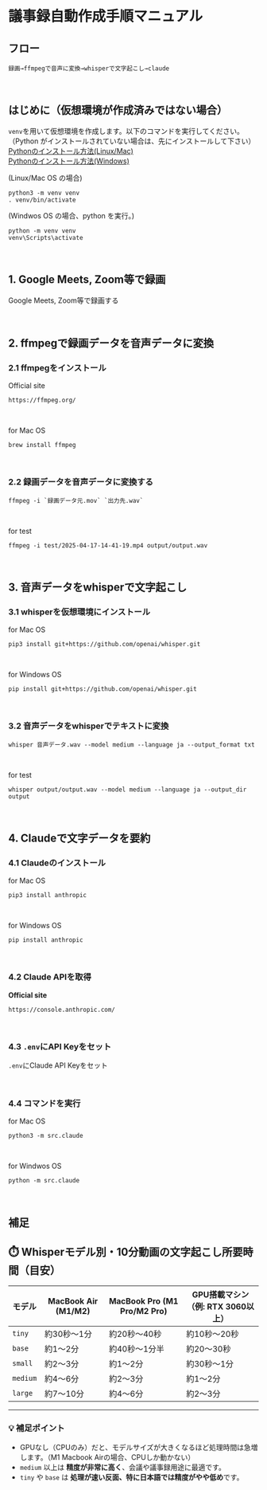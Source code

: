 # 議事録自動作成手順マニュアル

## フロー

```
録画→ffmpegで音声に変換→whisperで文字起こし→claude
```

<br />

## はじめに（仮想環境が作成済みではない場合）

`venv`を用いて仮想環境を作成します。以下のコマンドを実行してください。
   <br />
   （Python がインストールされていない場合は、先にインストールして下さい）
   <br />
   [Pythonのインストール方法(Linux/Mac)](URL "https://blog.pyq.jp/entry/python_install_241030_mac")
   <br />
   [Pythonのインストール方法(Windows)](URL "https://blog.pyq.jp/entry/python_install_241030_win")

   (Linux/Mac OS の場合)

   ```
   python3 -m venv venv
   . venv/bin/activate
   ```

   (Windwos OS の場合、python を実行。)

   ```
   python -m venv venv
   venv\Scripts\activate
   ```

<br />

## 1. Google Meets, Zoom等で録画

Google Meets, Zoom等で録画する

<br />

## 2. ffmpegで録画データを音声データに変換

### 2.1 ffmpegをインストール

Official site
```
https://ffmpeg.org/
```

<br />

for Mac OS
```
brew install ffmpeg
```

<br />

### 2.2 録画データを音声データに変換する

```
ffmpeg -i `録画データ元.mov` `出力先.wav`
```

<br />

for test
```
ffmpeg -i test/2025-04-17-14-41-19.mp4 output/output.wav
```

<br />

## 3. 音声データをwhisperで文字起こし

### 3.1 whisperを仮想環境にインストール

for Mac OS
```
pip3 install git+https://github.com/openai/whisper.git
```

<br />

for Windows OS
```
pip install git+https://github.com/openai/whisper.git
```

<br />

### 3.2 音声データをwhisperでテキストに変換

```
whisper 音声データ.wav --model medium --language ja --output_format txt
```

<br />

for test
```
whisper output/output.wav --model medium --language ja --output_dir output
```

<br />

## 4. Claudeで文字データを要約

### 4.1 Claudeのインストール

for Mac OS
```
pip3 install anthropic
```

<br />

for Windows OS
```
pip install anthropic
```

<br />

### 4.2 Claude APIを取得

**Official site**
```
https://console.anthropic.com/
```

<br />

### 4.3 `.env`にAPI Keyをセット

`.env`にClaude API Keyをセット

<br />

### 4.4 コマンドを実行

for Mac OS
```
python3 -m src.claude
```

<br />

for Windwos OS
```
python -m src.claude
```

<br />

## 補足

## ⏱️ Whisperモデル別・10分動画の文字起こし所要時間（目安）

| モデル   | MacBook Air (M1/M2) | MacBook Pro (M1 Pro/M2 Pro) | GPU搭載マシン（例: RTX 3060以上） |
|----------|----------------------|-------------------------------|------------------------------------|
| `tiny`   | 約30秒〜1分          | 約20秒〜40秒                  | 約10秒〜20秒                       |
| `base`   | 約1〜2分             | 約40秒〜1分半                 | 約20〜30秒                         |
| `small`  | 約2〜3分             | 約1〜2分                      | 約30秒〜1分                        |
| `medium` | 約4〜6分             | 約2〜3分                      | 約1〜2分                           |
| `large`  | 約7〜10分            | 約4〜6分                      | 約2〜3分                           |

---

### 💡 補足ポイント

- GPUなし（CPUのみ）だと、モデルサイズが大きくなるほど処理時間は急増します。（M1 Macbook Airの場合、CPUしか動かない）
- `medium` 以上は **精度が非常に高く**、会議や議事録用途に最適です。
- `tiny` や `base` は **処理が速い反面、特に日本語では精度がやや低め**です。

